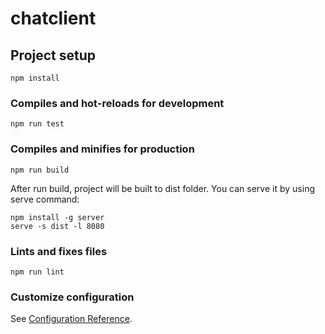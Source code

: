 # chatclient

## Project setup
```
npm install
```

### Compiles and hot-reloads for development
```
npm run test
```

### Compiles and minifies for production
```
npm run build
```
After run build, project will be built to dist folder. You can serve it by using serve command:
````
npm install -g server
serve -s dist -l 8080
````

### Lints and fixes files
```
npm run lint
```

### Customize configuration
See [Configuration Reference](https://cli.vuejs.org/config/).
